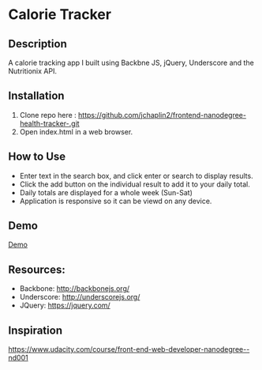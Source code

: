 # Calorie Tracker

## Description
A calorie tracking app I built using Backbne JS, jQuery, Underscore and the Nutritionix API.

## Installation
1. Clone repo here : https://github.com/jchaplin2/frontend-nanodegree-health-tracker-.git
1. Open index.html in a web browser.

## How to Use
* Enter text in the search box, and click enter or search to display results.
* Click the add button on the individual result to add it to your daily total. 
* Daily totals are displayed for a whole week (Sun-Sat)
* Application is responsive so it can be viewd on any device.


## Demo
[Demo](https://jchaplin2.github.io/frontend-nanodegree-health-tracker-/)

## Resources:
* Backbone: http://backbonejs.org/
* Underscore: http://underscorejs.org/
* JQuery: https://jquery.com/

## Inspiration
https://www.udacity.com/course/front-end-web-developer-nanodegree--nd001